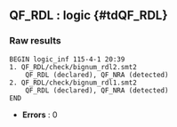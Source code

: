 ## QF_RDL : logic {#tdQF_RDL}
### Raw results


~~~
BEGIN logic_inf 115-4-1 20:39
1. QF_RDL/check/bignum_rdl2.smt2
    QF_RDL (declared), QF_NRA (detected)
2. QF_RDL/check/bignum_rdl1.smt2
    QF_RDL (declared), QF_NRA (detected)
END
~~~

* **Errors** : 0

